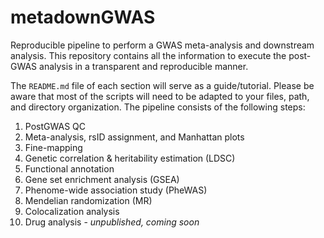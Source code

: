 # metadownGWAS
Reproducible pipeline to perform a GWAS meta-analysis and downstream analysis. This repository contains all the information to execute the post-GWAS analysis in a transparent and reproducible manner.

The `README.md` file of each section will serve as a guide/tutorial. Please be aware that most of the scripts will need to be adapted to your files, path, and directory organization. The pipeline consists of the following steps:

1. PostGWAS QC
2. Meta-analysis, rsID assignment, and Manhattan plots
3. Fine-mapping
4. Genetic correlation & heritability estimation (LDSC)
5. Functional annotation
6. Gene set enrichment analysis (GSEA)
7. Phenome-wide association study (PheWAS)
8. Mendelian randomization (MR)
9. Colocalization analysis
10. Drug analysis - *unpublished, coming soon*

